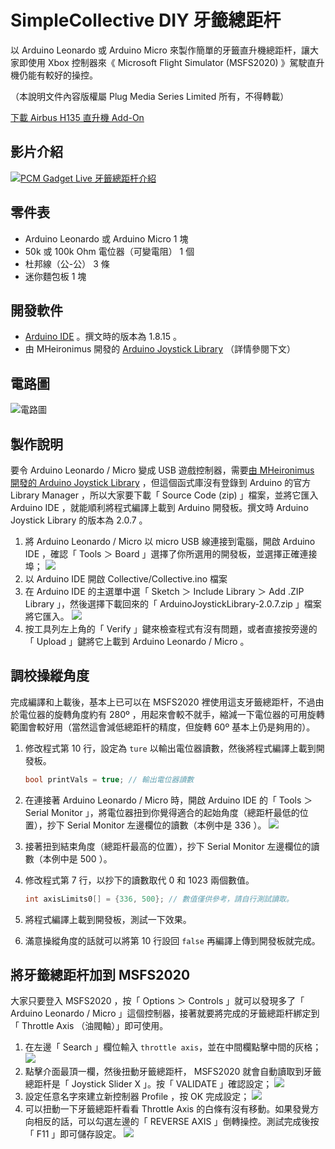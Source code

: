 # SimpleCollective DIY 牙籤總距杆

以 Arduino Leonardo 或 Arduino Micro 來製作簡單的牙籤直升機總距杆，讓大家即使用 Xbox 控制器來《 Microsoft Flight Simulator (MSFS2020) 》駕駛直升機仍能有較好的操控。

（本說明文件內容版權屬 Plug Media Series Limited 所有，不得轉載）

[下載 Airbus H135 直升機 Add-On](https://flightsim.to/file/8970/airbus-h135-helicopter-project)

## 影片介紹

[![PCM Gadget Live 牙籤總距杆介紹](docs/video-02.jpg)](https://youtu.be/_iHSxeVn-JA?t=764s "PCM Gadget Live 牙籤總距杆介紹")

## 零件表

- Arduino Leonardo 或 Arduino Micro 1 塊
- 50k 或 100k Ohm 電位器（可變電阻） 1 個
- 杜邦線（公-公） 3 條
- 迷你麵包板 1 塊

## 開發軟件

- [Arduino IDE](https://www.arduino.cc/en/software) 。撰文時的版本為 1.8.15 。
- 由 MHeironimus 開發的 [Arduino Joystick Library](https://github.com/MHeironimus/ArduinoJoystickLibrary/releases) （詳情參閱下文）

## 電路圖

![電路圖](docs/arduino_collective.jpg)

## 製作說明

要令 Arduino Leonardo / Micro 變成 USB 遊戲控制器，需要[由 MHeironimus 開發的 Arduino Joystick Library](https://github.com/MHeironimus/ArduinoJoystickLibrary/releases) ，但這個函式庫沒有登錄到 Arduino 的官方 Library Manager ，所以大家要下載「 Source Code (zip) 」檔案，並將它匯入 Arduino IDE ，就能順利將程式編譯上載到 Arduino 開發板。撰文時 Arduino Joystick Library 的版本為 2.0.7 。

1. 將 Arduino Leonardo / Micro 以 micro USB 線連接到電腦，開啟 Arduino IDE ，確認「 Tools ＞ Board 」選擇了你所選用的開發板，並選擇正確連接埠；
    ![](docs/5-1.png)
2. 以 Arduino IDE 開啟 Collective/Collective.ino 檔案
3. 在 Arduino IDE 的主選單中選「 Sketch ＞ Include Library ＞ Add .ZIP Library 」，然後選擇下載回來的「 ArduinoJoystickLibrary-2.0.7.zip 」檔案將它匯入。
    ![](docs/5-2.png)
4. 按工具列左上角的「 Verify 」鍵來檢查程式有沒有問題，或者直接按旁邊的「 Upload 」鍵將它上載到 Arduino Leonardo / Micro 。

## 調校操縱角度

完成編譯和上載後，基本上已可以在 MSFS2020 裡使用這支牙籤總距杆，不過由於電位器的旋轉角度約有 280º ，用起來會較不就手，縮減一下電位器的可用旋轉範圍會較好用（當然這會減低總距杆的精度，但旋轉 60º 基本上仍是夠用的）。

1. 修改程式第 10 行，設定為 `ture` 以輸出電位器讀數，然後將程式編譯上載到開發板。
   
   ```c
   bool printVals = true; // 輸出電位器讀數
   ```

2. 在連接著 Arduino Leonardo / Micro 時，開啟 Arduino IDE 的「 Tools ＞ Serial Monitor 」，將電位器扭到你覺得適合的起始角度（總距杆最低的位置），抄下 Serial Monitor 左邊欄位的讀數（本例中是 336 ）。
    ![](docs/6-1.png)
3. 接著扭到結束角度（總距杆最高的位置），抄下 Serial Monitor 左邊欄位的讀數（本例中是 500 ）。
4. 修改程式第 7 行，以抄下的讀數取代 0 和 1023 兩個數值。

    ```c
    int axisLimits0[] = {336, 500}; // 數值僅供參考，請自行測試讀取。
    ```

5. 將程式編譯上載到開發板，測試一下效果。
6. 滿意操縱角度的話就可以將第 10 行設回 `false` 再編譯上傳到開發板就完成。

## 將牙籤總距杆加到 MSFS2020

大家只要登入 MSFS2020 ，按「 Options ＞ Controls 」就可以發現多了「 Arduino Leonardo / Micro 」這個控制器，接著就要將完成的牙籤總距杆綁定到「 Throttle Axis （油閥軸）」即可使用。

1. 在左邊「 Search 」欄位輸入 `throttle axis`，並在中間欄點擊中間的灰格；
    ![](docs/7-1.png)
2. 點擊介面最頂一欄，然後扭動牙籤總距杆， MSFS2020 就會自動讀取到牙籤總距杆是「 Joystick Slider X 」。按「 VALIDATE 」確認設定；
    ![](docs/7-2.png)
3. 設定任意名字來建立新控制器 Profile ，按 OK 完成設定；
    ![](docs/7-3.png)
4. 可以扭動一下牙籤總距杆看看 Throttle Axis 的白條有沒有移動。如果發覺方向相反的話，可以勾選左邊的「 REVERSE AXIS 」倒轉操控。測試完成後按「 F11 」即可儲存設定。
    ![](docs/7-4.png)
